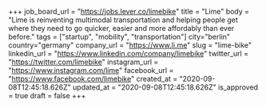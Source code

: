 +++
job_board_url = "https://jobs.lever.co/limebike"
title = "Lime"
body = "Lime is reinventing multimodal transportation and helping people get where they need to go quicker, easier and more affordably than ever before."
tags = ["startup", "mobility", "transportation"]
city="berlin"
country="germany"
company_url = "https://www.li.me"
slug = "lime-bike"
linkedin_url = "https://www.linkedin.com/company/limebike"
twitter_url = "https://twitter.com/limebike"
instagram_url = "https://www.instagram.com/lime"
facebook_url = "https://www.facebook.com/limebike"
created_at = "2020-09-08T12:45:18.626Z"
updated_at = "2020-09-08T12:45:18.626Z"
is_approved = true
draft = false
+++
